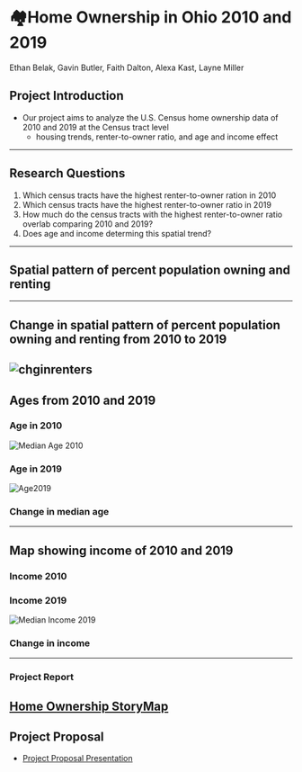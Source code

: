 # 🏘️Home Ownership in Ohio 2010 and 2019

Ethan Belak, Gavin Butler, Faith Dalton, Alexa Kast, Layne Miller

## Project Introduction
- Our project aims to analyze the U.S. Census home ownership data of 2010 and 2019 at the Census tract level
  - housing trends, renter-to-owner ratio, and age and income effect
---
## Research Questions
1) Which census tracts have the highest renter-to-owner ration in 2010
2) Which census tracts have the highest renter-to-owner ratio in 2019
3) How much do the census tracts with the highest renter-to-owner ratio overlab comparing 2010 and 2019?
4) Does age and income determing this spatial trend?
---
## Spatial pattern of percent population owning and renting
---
## Change in spatial pattern of percent population owning and renting from 2010 to 2019
  ![chginrenters](https://github.com/user-attachments/assets/486f1ab3-a472-4c29-a289-f86e4b19eb89)
---
## Ages from 2010 and 2019
### Age in 2010
  ![Median Age 2010](https://github.com/user-attachments/assets/95ce952a-d508-4b64-8295-8c133232b0bf)
### Age in 2019
  ![Age2019](https://github.com/user-attachments/assets/1decb104-a77d-4228-81bf-6fe6e707143d)
### Change in median age

---
## Map showing income of 2010 and 2019
### Income 2010 

### Income 2019
  ![Median Income 2019](https://github.com/user-attachments/assets/01d4f7b8-bb4d-43fd-9f59-50044eb37e88)
### Change in income
---
### Project Report
[Home Ownership StoryMap](https://storymaps.arcgis.com/stories/09f2db7b25db4c22adb9658aea1d3e67)
---
## Project Proposal
- [Project Proposal Presentation](https://docs.google.com/presentation/d/1uJ9hqHD612bhaDIPcPO1kKyDgwzjOcfPcvZl1YjjjrQ/edit?usp=sharing)
